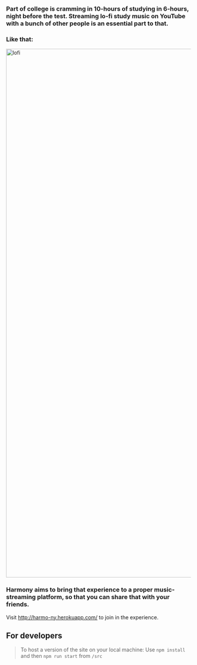 ### Part of college is cramming in 10-hours of studying in 6-hours, night before the test. Streaming lo-fi study music on YouTube with a bunch of other people is an essential part to that.

### Like that:
<img width="1440" alt="lofi" src="https://user-images.githubusercontent.com/19466657/117069064-0a53d600-acfa-11eb-8440-310de94ecf6e.png">

### Harmony aims to bring that experience to a proper music-streaming platform, so that you can share that with your friends.

Visit http://harmo-ny.herokuapp.com/ to join in the experience.

## For developers
> To host a version of the site on your local machine:
> Use `npm install` and then `npm run start` from `/src`
